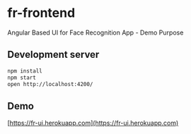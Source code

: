 # fr-frontend
Angular Based UI for Face Recognition App - Demo Purpose

## Development server

```bash
npm install
npm start
open http://localhost:4200/
```

## Demo
[https://fr-ui.herokuapp.com](https://fr-ui.herokuapp.com)

